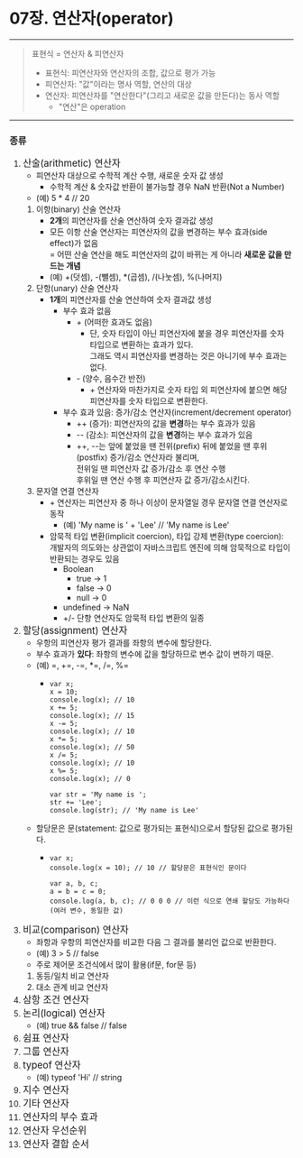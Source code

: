 # 07장. 연산자(operator)
***
> 표현식 = 연산자 & 피연산자
> * 표현식: 피연산자와 연산자의 조합, 값으로 평가 가능
> * 피연산자: "값"이라는 명사 역할, 연산의 대상
> * 연산자: 피연산자를 "연산한다"(그리고 새로운 값을 만든다)는 동사 역할
>   * "연산"은 operation
***

### 종류

1. <big>산술(arithmetic) 연산자</big>
   * 피연산자 대상으로 수학적 계산 수행, 새로운 숫자 값 생성
     * 수학적 계산 & 숫자값 반환이 불가능할 경우 NaN 반환(Not a Number)
   * (예) 5 * 4 // 20
   1. 이항(binary) 산술 연산자
      * **2개**의 피연산자를 산술 연산하여 숫자 결과값 생성
      * 모든 이항 산술 연산자는 피연산자의 값을 변경하는 부수 효과(side effect)가 없음  <br/>= 어떤 산술 연산을 해도 피연산자의 값이 바뀌는 게 아니라 **새로운 값을 만드는 개념**
      * (예) +(덧셈), -(뺄셈), *(곱셈), /(나눗셈), %(나머지)
   2. 단항(unary) 산술 연산자
      * **1개**의 피연산자를 산술 연산하여 숫자 결과값 생성
        * 부수 효과 없음
          * \+ (어떠한 효과도 없음)
            * 단, 숫자 타입이 아닌 피연산자에 붙을 경우 피연산자를 숫자 타입으로 변환하는 효과가 있다.  <br/>그래도 역시 피연산자를 변경하는 것은 아니기에 부수 효과는 없다.
          * \- (양수, 음수간 반전)
            * \+ 연산자와 마찬가지로 숫자 타입 외 피연산자에 붙으면 해당 피연산자를 숫자 타입으로 변환한다.
        * 부수 효과 있음: 증가/감소 연산자(increment/decrement operator)
          * ++ (증가): 피연산자의 값을 **변경**하는 부수 효과가 있음
          * -- (감소): 피연산자의 값을 **변경**하는 부수 효과가 있음
          * ++, --는 앞에 붙었을 땐 전위(prefix) 뒤에 붙었을 땐 후위(postfix) 증가/감소 연산자라 불리며,  <br/>전위일 땐 피연산자 값 증가/감소 후 연산 수행  <br/>후위일 땐 연산 수행 후 피연산자 값 증가/감소시킨다.
   3. 문자열 연결 연산자
      * \+ 연산자는 피연산자 중 하나 이상이 문자열일 경우 문자열 연결 연산자로 동작
        * (예) 'My name is ' + 'Lee' // 'My name is Lee'
      * 암묵적 타입 변환(implicit coercion), 타입 강제 변환(type coercion):  <br>개발자의 의도와는 상관없이 자바스크립트 엔진에 의해 암묵적으로 타입이 반환되는 경우도 있음
        * Boolean
          * true → 1
          * false → 0
          * null → 0
        * undefined → NaN
        * +/- 단항 연산자도 암묵적 타입 변환의 일종
2. <big>할당(assignment) 연산자</big>
    * 우항의 피연산자 평가 결과를 좌항의 변수에 할당한다.
    * 부수 효과가 **있다**: 좌항의 변수에 값을 할당하므로 변수 값이 변하기 때문.
    * (예) =, +=, -=, *=, /=, %=
        *     var x;      
              x = 10;
              console.log(x); // 10
              x += 5;
              console.log(x); // 15
              x -= 5;
              console.log(x); // 10
              x *= 5;
              console.log(x); // 50
              x /= 5;
              console.log(x); // 10
              x %= 5;
              console.log(x); // 0
              
              var str = 'My name is ';
              str += 'Lee';
              console.log(str); // 'My name is Lee'
    * 할당문은 문(statement: 값으로 평가되는 표현식)으로서 할당된 값으로 평가된다.
      *     var x;
            console.log(x = 10); // 10 // 할당문은 표현식인 문이다
            
            var a, b, c;
            a = b = c = 0;
            console.log(a, b, c); // 0 0 0 // 이런 식으로 연쇄 할당도 가능하다(여러 변수, 동일한 값)
3. <big>비교(comparison) 연산자</big>
   * 좌항과 우항의 피연산자를 비교한 다음 그 결과를 불리언 값으로 반환한다.
   * (예) 3 > 5 // false
   * 주로 제어문 조건식에서 많이 활용(if문, for문 등)
   1. 동등/일치 비교 연산자
   2. 대소 관계 비교 연산자
4. <big>삼항 조건 연산자</big>
5. <big>논리(logical) 연산자</big>
   * (예) true && false // false
6. <big>쉼표 연산자</big>
7. <big>그룹 연산자</big>
8. <big>typeof 연산자</big>
   * (예) typeof 'Hi' // string
9. <big>지수 연산자</big>
10. <big>기타 연산자</big>
11. <big>연산자의 부수 효과</big>
12. <big>연산자 우선순위</big>
13. <big>연산자 결합 순서</big>